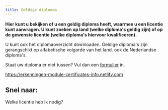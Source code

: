 ```yaml
---
title: Geldige diplomas
---
```


**Hier kunt u bekijken of u een geldig diploma heeft, waarmee u een licentie kunt aanvragen. U kunt zoeken op land (welke diploma's geldig zijn) of op de gewenste licentie (welke diploma's hiervoor kwalificeren).**

U kunt ook het diplomaoverzicht downloaden. Geldige diploma's zijn gerangschikt op alfabetische volgorde van het land. ook de Nederlandse diploma's.

Staat uw diploma er niet tussen? Vul dan een [formulier](/wat-wij-doen/formulieren) in.

<module-loader skeleton="NN--- -- =========N-----  =========N==NN--- ---     -----N====N-----------------N-----------------N-----------------N">https://erkenningen-module-certificates-info.netlify.com</module-loader>

## Snel naar:

<link-container>
<link-button to="/licenties/welke-licentie-heb-ik-nodig">Welke licentie heb ik nodig?</link-button>
</link-container>
